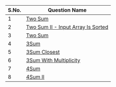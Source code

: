 S.No. | Question Name |
------|---------------|
1 | [Two Sum](https://leetcode.com/problems/two-sum/) 
2 | [Two Sum II - Input Array Is Sorted](https://leetcode.com/problems/two-sum-ii-input-array-is-sorted/) 
3 | [Two Sum](https://leetcode.com/problems/two-sum/) 
4 | [3Sum](https://leetcode.com/problems/3sum/) 
5 | [3Sum Closest](https://leetcode.com/problems/3sum-closest/) 
6 | [3Sum With Multiplicity](https://leetcode.com/problems/3sum-with-multiplicity/) 
7 | [4Sum](https://leetcode.com/problems/4sum/)
8 | [4Sum II](https://leetcode.com/problems/4sum-ii/)
